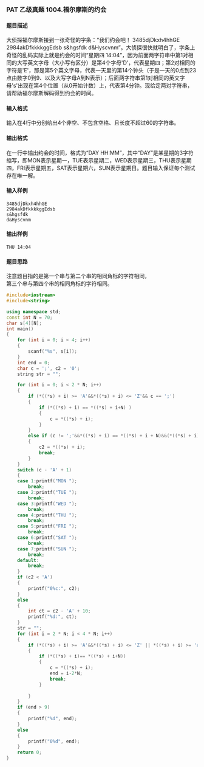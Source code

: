 ### PAT 乙级真题 1004.福尔摩斯的约会
#### 题目描述
大侦探福尔摩斯接到一张奇怪的字条：“我们约会吧！ 3485djDkxh4hhGE 2984akDfkkkkggEdsb s&hgsfdk d&Hyscvnm”。大侦探很快就明白了，字条上奇怪的乱码实际上就是约会的时间“星期四 14:04”，因为前面两字符串中第1对相同的大写英文字母（大小写有区分）是第4个字母'D'，代表星期四；第2对相同的字符是'E'，那是第5个英文字母，代表一天里的第14个钟头（于是一天的0点到23点由数字0到9、以及大写字母A到N表示）；后面两字符串第1对相同的英文字母's'出现在第4个位置（从0开始计数）上，代表第4分钟。现给定两对字符串，请帮助福尔摩斯解码得到约会的时间。
#### 输入格式
输入在4行中分别给出4个非空、不包含空格、且长度不超过60的字符串。
#### 输出格式
在一行中输出约会的时间，格式为“DAY HH:MM”，其中“DAY”是某星期的3字符缩写，即MON表示星期一，TUE表示星期二，WED表示星期三，THU表示星期
四，FRI表示星期五，SAT表示星期六，SUN表示星期日。题目输入保证每个测试存在唯一解。
#### 输入样例
```text
3485djDkxh4hhGE
2984akDfkkkkggEdsb
s&hgsfdk
d&Hyscvnm
```
#### 输出样例
```text
THU 14:04
```
#### 题目思路
注意题目指的是第一个串与第二个串的相同角标的字符相同，  
第三个串与第四个串的相同角标的字符相同。
```C++
#include<iostream>
#include<string>

using namespace std;
const int N = 70;
char s[4][N];
int main()
{
	for (int i = 0; i < 4; i++)
	{
		scanf("%s", s[i]);
	}
	int end = 0;
	char c = ';', c2 = '0';
	string str = "";

	for (int i = 0; i < 2 * N; i++)
	{
		if (*((*s) + i) >= 'A'&&*((*s) + i) <= 'Z'&& c == ';')
		{
			if (*((*s) + i) == *((*s) + i+N) )
			{
				c = *((*s) + i);
			}
		}
		else if (c != ';'&&*((*s) + i) == *((*s) + i + N)&&(*((*s) + i) >= 'A'&&*((*s) + i) <= 'Z'||*((*s) + i) >= '0'&&*((*s) + i) <= '9'))
		{
			c2 = *((*s) + i);
			break;
		}
	}
	switch (c - 'A' + 1)
	{
	case 1:printf("MON ");
		break;
	case 2:printf("TUE ");
		break;
	case 3:printf("WED ");
		break;
	case 4:printf("THU ");
		break;
	case 5:printf("FRI ");
		break;
	case 6:printf("SAT ");
		break;
	case 7:printf("SUN ");
		break;
	default:
		break;
	}
	if (c2 < 'A')
	{
		printf("0%c:", c2);
	}
	else
	{
		int ct = c2 - 'A' + 10;
		printf("%d:", ct);
	}
	str = "";
	for (int i = 2 * N; i < 4 * N; i++)
	{
		if (*((*s) + i) >= 'A'&&*((*s) + i) <= 'Z' || *((*s) + i) >= 'a'&&*((*s) + i) <= 'z')
		{
			if (*((*s) + i)== *((*s) + i+N))
			{
				c = *((*s) + i);
				end = i-2*N;
				break;
			}
			
		}
	}
	if (end > 9)
	{
		printf("%d", end);
	}
	else
	{
		printf("0%d", end);
	}
	return 0;
}

```